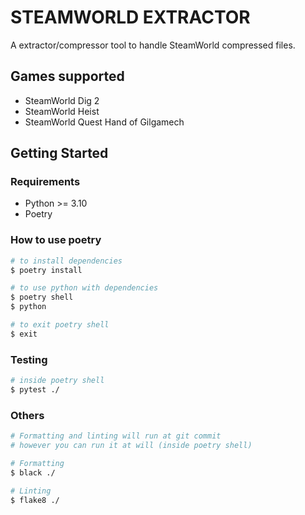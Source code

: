 # STEAMWORLD EXTRACTOR

A extractor/compressor tool to handle SteamWorld compressed files.

## Games supported

- SteamWorld Dig 2
- SteamWorld Heist
- SteamWorld Quest Hand of Gilgamech

## Getting Started

### Requirements

- Python >= 3.10
- Poetry

### How to use poetry

```sh
# to install dependencies
$ poetry install

# to use python with dependencies
$ poetry shell
$ python

# to exit poetry shell
$ exit
```

### Testing

```sh
# inside poetry shell
$ pytest ./
```

### Others

```sh
# Formatting and linting will run at git commit
# however you can run it at will (inside poetry shell)

# Formatting
$ black ./

# Linting
$ flake8 ./
```
